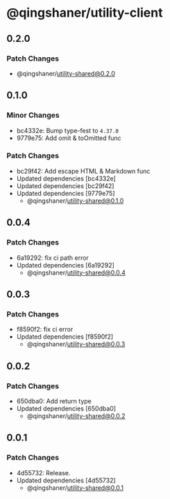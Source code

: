 # @qingshaner/utility-client

## 0.2.0

### Patch Changes

- @qingshaner/utility-shared@0.2.0

## 0.1.0

### Minor Changes

- bc4332e: Bump type-fest to `4.37.0`
- 9779e75: Add omit & toOmitted func

### Patch Changes

- bc29f42: Add escape HTML & Markdown func
- Updated dependencies [bc4332e]
- Updated dependencies [bc29f42]
- Updated dependencies [9779e75]
  - @qingshaner/utility-shared@0.1.0

## 0.0.4

### Patch Changes

- 6a19292: fix ci path error
- Updated dependencies [6a19292]
  - @qingshaner/utility-shared@0.0.4

## 0.0.3

### Patch Changes

- f8590f2: fix ci error
- Updated dependencies [f8590f2]
  - @qingshaner/utility-shared@0.0.3

## 0.0.2

### Patch Changes

- 650dba0: Add return type
- Updated dependencies [650dba0]
  - @qingshaner/utility-shared@0.0.2

## 0.0.1

### Patch Changes

- 4d55732: Release.
- Updated dependencies [4d55732]
  - @qingshaner/utility-shared@0.0.1
